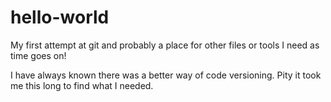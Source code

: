 # hello-world
My first attempt at git and probably a place for other files or tools I need as time goes on!

I have always known there was a better way of code versioning. Pity it took me this long to find what I needed.

